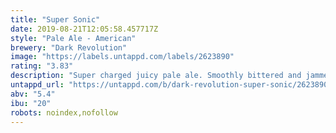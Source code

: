 ```yaml
---
title: "Super Sonic"
date: 2019-08-21T12:05:58.457717Z
style: "Pale Ale - American"
brewery: "Dark Revolution"
image: "https://labels.untappd.com/labels/2623890"
rating: "3.83"
description: "Super charged juicy pale ale. Smoothly bittered and jammed full of Simcoe and Amarillo then double dry hopped with Citra and Galaxy for a tropical fruit punch. "
untappd_url: "https://untappd.com/b/dark-revolution-super-sonic/2623890"
abv: "5.4"
ibu: "20"
robots: noindex,nofollow
---
```

